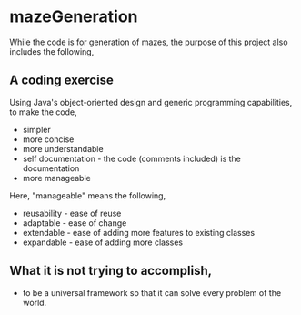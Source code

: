 # mazeGeneration

While the code is for generation of mazes, the purpose of this project also includes the following,

## A coding exercise
Using Java's object-oriented design and generic programming capabilities, to make the code,
* simpler
* more concise
* more understandable
* self documentation - the code (comments included) is the documentation
* more manageable

Here, "manageable" means the following,
* reusability - ease of reuse
* adaptable - ease of change
* extendable - ease of adding more features to existing classes
* expandable - ease of adding more classes

## What it is not trying to accomplish,
* to be a universal framework so that it can solve every problem of the world.
